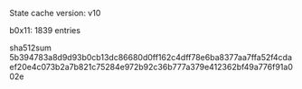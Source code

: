 State cache version: v10

b0x11: 1839 entries

sha512sum 5b394783a8d9d93b0cb13dc86680d0ff162c4dff78e6ba8377aa7ffa52f4cdaef20e4c073b2a7b821c75284e972b92c36b777a379e412362bf49a776f91a002e
